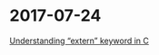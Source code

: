 # 2017-07-24

[Understanding “extern” keyword in C](http://www.geeksforgeeks.org/understanding-extern-keyword-in-c/)

